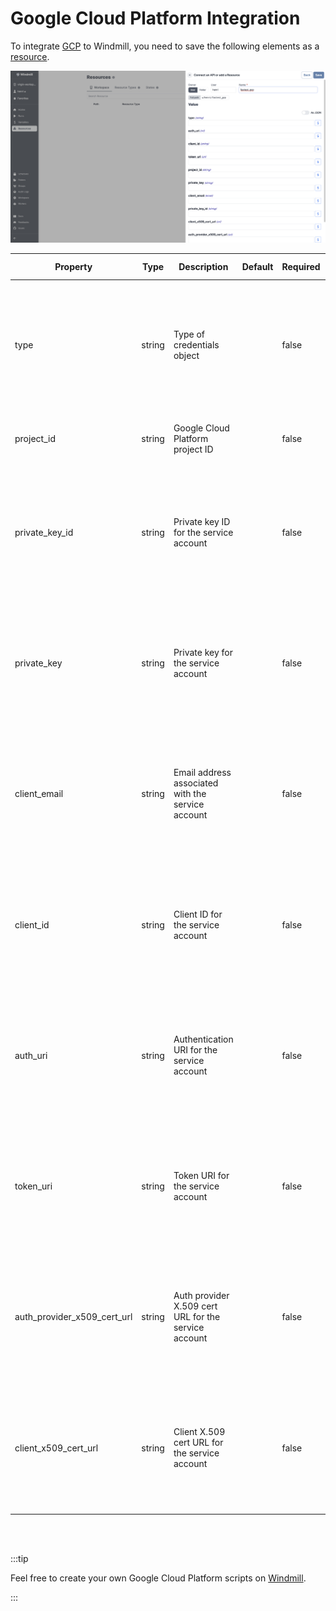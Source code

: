 # Google Cloud Platform Integration

To integrate [GCP](https://cloud.google.com/gcp) to Windmill, you need to save the following elements as a [resource](../core_concepts/3_resources_and_types/index.md).

![Add Google Cloud Platform Resource](../assets/integrations/add-gcp.png)

| Property                 | Type    | Description                                            | Default | Required | Where to Find                                                                                         |
|--------------------------|---------|--------------------------------------------------------|---------|----------|-------------------------------------------------------------------------------------------------------|
| type                     | string  | Type of credentials object                             |         | false    | Google Cloud Console > APIs & Services > Credentials > Create service account key > JSON key file     |
| project_id               | string  | Google Cloud Platform project ID                       |         | false    | Google Cloud Console > Home > Project ID                                                               |
| private_key_id           | string  | Private key ID for the service account                 |         | false    | Google Cloud Console > APIs & Services > Credentials > Create service account key > JSON key file     |
| private_key              | string  | Private key for the service account                    |         | false    | Google Cloud Console > APIs & Services > Credentials > Create service account key > JSON key file     |
| client_email             | string  | Email address associated with the service account      |         | false    | Google Cloud Console > APIs & Services > Credentials > Create service account key > JSON key file     |
| client_id                | string  | Client ID for the service account                      |         | false    | Google Cloud Console > APIs & Services > Credentials > Create service account key > JSON key file     |
| auth_uri                 | string  | Authentication URI for the service account             |         | false    | Google Cloud Console > APIs & Services > Credentials > Create service account key > JSON key file     |
| token_uri                | string  | Token URI for the service account                      |         | false    | Google Cloud Console > APIs & Services > Credentials > Create service account key > JSON key file     |
| auth_provider_x509_cert_url | string  | Auth provider X.509 cert URL for the service account |         | false    | Google Cloud Console > APIs & Services > Credentials > Create service account key > JSON key file     |
| client_x509_cert_url     | string  | Client X.509 cert URL for the service account          |         | false    | Google Cloud Console > APIs & Services > Credentials > Create service account key > JSON key file     |

<br/><br/>

:::tip

Feel free to create your own Google Cloud Platform scripts on [Windmill](../getting_started/00_how_to_use_windmill/index.md).

:::